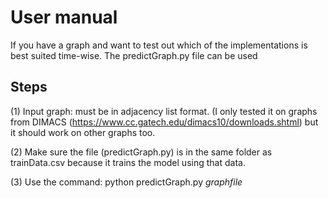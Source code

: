 # User manual

If you have a graph and want to test out which of the implementations is best suited time-wise. The predictGraph.py file can be used

## Steps

(1) Input graph: must be in adjacency list format. (I only tested it on graphs from DIMACS (https://www.cc.gatech.edu/dimacs10/downloads.shtml) but it should work on other graphs too.

(2) Make sure the file (predictGraph.py) is in the same folder as trainData.csv because it trains the model using that data.

(3) Use the command: python predictGraph.py *graphfile*
